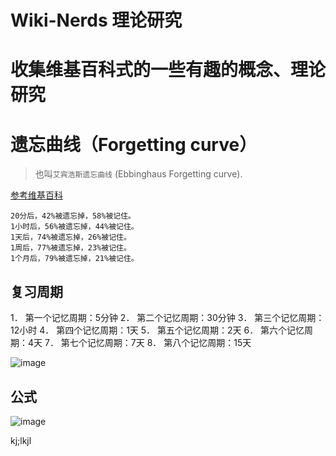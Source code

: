 # Wiki-Nerds 理论研究
# 收集维基百科式的一些有趣的概念、理论研究


# 遗忘曲线（Forgetting curve）
> 也叫`艾宾浩斯遗忘曲线` (Ebbinghaus Forgetting curve).

[参考维基百科](https://zh.wikipedia.org/wiki/%E9%81%97%E5%BF%98%E6%9B%B2%E7%BA%BF)

```
20分后，42%被遗忘掉，58%被记住。
1小时后，56%被遗忘掉，44%被记住。
1天后，74%被遗忘掉，26%被记住。
1周后，77%被遗忘掉，23%被记住。
1个月后，79%被遗忘掉，21%被记住。
```

## 复习周期
1． 第一个记忆周期：5分钟
2． 第二个记忆周期：30分钟
3． 第三个记忆周期：12小时
4． 第四个记忆周期：1天
5． 第五个记忆周期：2天
6． 第六个记忆周期：4天
7． 第七个记忆周期：7天
8． 第八个记忆周期：15天

![image](https://user-images.githubusercontent.com/14041622/40412917-26df6ed2-5ea7-11e8-8e76-101515116d4f.png)

## 公式
![image](https://user-images.githubusercontent.com/14041622/40412741-b9c88982-5ea6-11e8-9a7c-9201755e14be.png)



kj;lkjl